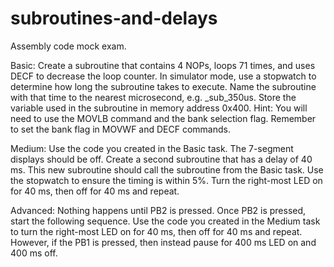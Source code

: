 # subroutines-and-delays
Assembly code mock exam.

Basic:
Create a subroutine that contains 4 NOPs, loops 71 times, and uses DECF to decrease the loop counter.  In simulator mode, use a stopwatch to determine how long the subroutine takes to execute.  Name the subroutine with that time to the nearest microsecond, e.g. _sub_350us.
Store the variable used in the subroutine in memory address 0x400. 
Hint: You will need to use the MOVLB command and the bank selection flag.  Remember to set the bank flag in MOVWF and DECF commands.

Medium:
Use the code you created in the Basic task.
The 7-segment displays should be off.
Create a second subroutine that has a delay of 40 ms. This new subroutine should call the subroutine from the Basic task.  Use the stopwatch to ensure the timing is within 5%.
Turn the right-most LED on for 40 ms, then off for 40 ms and repeat.

Advanced:
Nothing happens until PB2 is pressed.
Once PB2 is pressed, start the following sequence.
Use the code you created in the Medium task to turn the right-most LED on for 40 ms, then off for 40 ms and repeat.
However, if the PB1 is pressed, then instead pause for 400 ms LED on and 400 ms off.  
